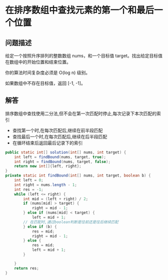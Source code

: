 # 在排序数组中查找元素的第一个和最后一个位置

## 问题描述

给定一个按照升序排列的整数数组 nums，和一个目标值 target。找出给定目标值在数组中的开始位置和结束位置。

你的算法时间复杂度必须是 O(log n) 级别。

如果数组中不存在目标值，返回 [-1, -1]。

## 解答

排序数组中查找使用二分法,但不会在第一次匹配时停止,每次记录下本次匹配的索引

* 查找第一个时,在每次匹配后,继续在前半段匹配
* 查找最后一个时,在每次匹配后,继续在后半段匹配
* 在循环结束后返回最后记录下的索引

``` java
public static int[] solution(int[] nums, int target) {
    int left = findBound(nums, target, true);
    int right = findBound(nums, target, false);
    return new int[]{left, right};
}
private static int findBound(int[] nums, int target, boolean b) {
    int left = 0;
    int right = nums.length - 1;
    int res = -1;
    while (left <= right) {
        int mid = (left + right) / 2;
        if (nums[mid] > target) {
            right = mid - 1;
        } else if (nums[mid] < target) {
            left = mid + 1;
        // 在匹配时,通过boolean判断是往前还是往后继续匹配
        } else if (b) {
            res = mid;
            right = mid - 1;
        } else {
            res = mid;
            left = mid + 1;
        }

    }
    return res;
}
```
